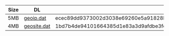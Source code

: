|    Size   |     DL  | sha512sum |
|  ---  |  ---  |  ---  |
| 5MB | [geoip.dat](https://cdn.jsdelivr.net/gh/googleians/Rules@main/geoip.dat) | ecec89dd9373002d3038e69260e5a91828beb35b14f462583f47bd65178215018e318733dae6265b40c6b7093d38ec5cc79bad948bd92abefa62804ec2f0cb8f |
| 4MB | [geosite.dat](https://cdn.jsdelivr.net/gh/googleians/Rules@main/geosite.dat) | 1bd7b4de94101664385d1e83a3d9afdbe3fcebae5489ed0c00391360d02b1a29ae2fd13d590fc730752d87be83335107e865928fc65882fa4d4901f34072d996 |

